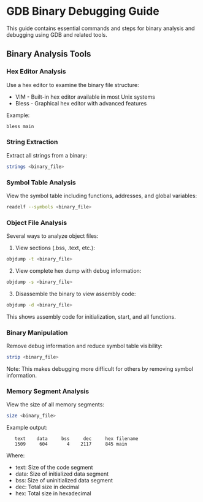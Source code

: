 # GDB Binary Debugging Guide

This guide contains essential commands and steps for binary analysis and debugging using GDB and related tools.

## Binary Analysis Tools

### Hex Editor Analysis
Use a hex editor to examine the binary file structure:
- VIM - Built-in hex editor available in most Unix systems
- Bless - Graphical hex editor with advanced features

Example:
```bash
bless main
```

### String Extraction
Extract all strings from a binary:
```bash
strings <binary_file>
```

### Symbol Table Analysis
View the symbol table including functions, addresses, and global variables:
```bash
readelf --symbols <binary_file>
```

### Object File Analysis
Several ways to analyze object files:

1. View sections (.bss, .text, etc.):
```bash
objdump -t <binary_file>
```

2. View complete hex dump with debug information:
```bash
objdump -s <binary_file>
```

3. Disassemble the binary to view assembly code:
```bash
objdump -d <binary_file>
```
This shows assembly code for initialization, start, and all functions.

### Binary Manipulation

Remove debug information and reduce symbol table visibility:
```bash
strip <binary_file>
```
Note: This makes debugging more difficult for others by removing symbol information.

### Memory Segment Analysis
View the size of all memory segments:
```bash
size <binary_file>
```

Example output:
```
   text    data     bss     dec     hex filename
   1509     604       4    2117     845 main
```

Where:
- text: Size of the code segment
- data: Size of initialized data segment
- bss: Size of uninitialized data segment
- dec: Total size in decimal
- hex: Total size in hexadecimal

